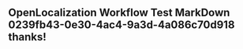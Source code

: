 <properties
ms.topic="hero-topic"
ms.test1="hero-topic"
ms.test2="test"/>

## OpenLocalization Workflow Test MarkDown 0239fb43-0e30-4ac4-9a3d-4a086c70d918 thanks!
